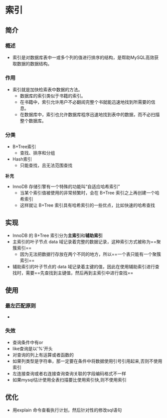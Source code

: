 # 索引

## 简介

### 概述

+ 索引是对数据库表中一或多个列的值进行排序的结构，是帮助MySQL高效获取数据的数据结构。

### 作用

+ 索引就是加快检索表中数据的方法。
  - 数据库的索引类似于书籍的索引。
  - 在书籍中，索引允许用户不必翻阅完整个书就能迅速地找到所需要的信息。
  - 在数据库中，索引也允许数据库程序迅速地找到表中的数据，而不必扫描整个数据库。

### 分类

+ B+Tree索引
  - 查找、排序和分组
+ Hash索引
  - 只能查找，且无法范围查找

**补充**

+ InnoDB 存储引擎有一个特殊的功能叫“自适应哈希索引”
  - 当某个索引值被使用的非常频繁时，会在 B+Tree 索引之上再创建一个哈希索引
  - 这样就让 B+Tree 索引具有哈希索引的一些优点，比如快速的哈希查找

## 实现

+ InnoDB 的 B+Tree 索引分为**主索引**和**辅助索引**
+ 主索引的叶子节点 data 域记录着完整的数据记录，这种索引方式被称为==聚簇索引==
  - 因为无法把数据行存放在两个不同的地方，所以==一个表只能有一个聚簇索引==
+ 辅助索引的叶子节点的 data 域记录着主键的值，因此在使用辅助索引进行查找时，需要==先查找到主键值，然后再到主索引中进行查找==

## 使用

### 最左匹配原则

+ 

### 失效

+ 查询条件中有or
+ like查询是以'%'开头
+ 对查询的列上有运算或者函数的
+ 如果列类型是字符串，那一定要在条件中将数据使用引号引用起来,否则不使用索引
+ 左连接查询或者右连接查询查询关联的字段编码格式不一样
+ 如果mysql估计使用全表扫描要比使用索引快,则不使用索引

## 优化

+ 用explain 命令查看执行计划，然后针对性的修改sql语句